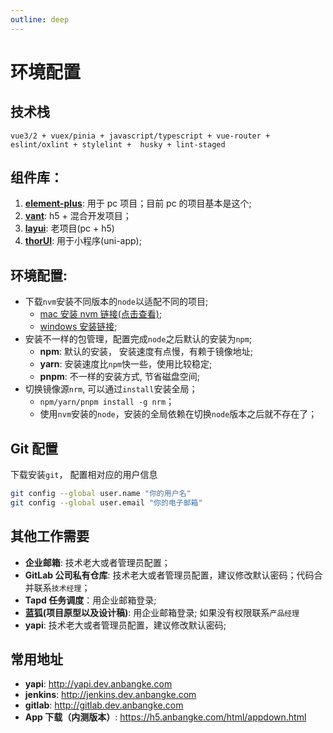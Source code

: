 ```yaml
---
outline: deep
---
```


# 环境配置

## 技术栈

`vue3/2 + vuex/pinia + javascript/typescript + vue-router + eslint/oxlint + stylelint +  husky + lint-staged`

## 组件库：

1. [**element-plus**](https://element-plus.org/zh-CN/): 用于 pc 项目；目前 pc 的项目基本是这个;
2. [**vant**](https://vant-ui.github.io/vant/#/zh-CN): h5 + 混合开发项目；
3. [**layui**](https://layui.dev/): 老项目(pc + h5)
4. [**thorUI**](https://thorui.cn/doc/docs/introduce.html): 用于小程序(uni-app);

## 环境配置:

- 下载`nvm`安装不同版本的`node`以适配不同的项目;
  - [mac 安装 nvm 链接(点击查看)](https://github.com/nvm-sh/nvm);
  - [windows 安装链接](https://github.com/coreybutler/nvm-windows);
- 安装不一样的包管理，配置完成`node`之后默认的安装为`npm`;
  - **npm**: 默认的安装， 安装速度有点慢，有赖于镜像地址;
  - **yarn**: 安装速度比`npm`快一些，使用比较稳定;
  - **pnpm**: 不一样的安装方式, 节省磁盘空间;
- 切换镜像源`nrm`, 可以通过`install`安装全局；
  - `npm/yarn/pnpm install -g nrm`；
  - 使用`nvm`安装的`node`，安装的全局依赖在切换`node`版本之后就不存在了；

## Git 配置

下载安装`git`， 配置相对应的用户信息

```bash
git config --global user.name "你的用户名"
git config --global user.email "你的电子邮箱"
```

## 其他工作需要

- **企业邮箱**: 技术老大或者管理员配置；
- **GitLab 公司私有仓库**: 技术老大或者管理员配置，建议修改默认密码；代码合并联系`技术经理`；
- **Tapd 任务调度**：用企业邮箱登录;
- **蓝狐(项目原型以及设计稿)**: 用企业邮箱登录; 如果没有权限联系`产品经理`
- **yapi**: 技术老大或者管理员配置，建议修改默认密码;

## 常用地址

- **yapi**: http://yapi.dev.anbangke.com
- **jenkins**: http://jenkins.dev.anbangke.com
- **gitlab**: http://gitlab.dev.anbangke.com
- **App 下载（内测版本）**: https://h5.anbangke.com/html/appdown.html

